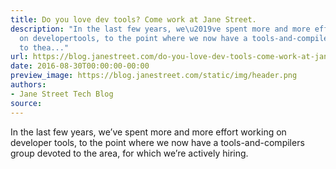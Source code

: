 ```yaml
---
title: Do you love dev tools? Come work at Jane Street.
description: "In the last few years, we\u2019ve spent more and more effort working
  on developertools, to the point where we now have a tools-and-compilers group devoted
  to thea..."
url: https://blog.janestreet.com/do-you-love-dev-tools-come-work-at-jane-street/
date: 2016-08-30T00:00:00-00:00
preview_image: https://blog.janestreet.com/static/img/header.png
authors:
- Jane Street Tech Blog
source:
---
```


<p>In the last few years, we&rsquo;ve spent more and more effort working on developer
tools, to the point where we now have a tools-and-compilers group devoted to the
area, for which we&rsquo;re actively hiring.</p>


